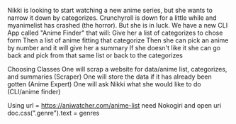 Nikki is looking to start watching a new anime series, but she wants to narrow it down by categorizes.
Crunchyroll is down for a little while and myanimelist has crashed (the horror). But she is in luck.
We have a new CLI App called "Anime Finder" that will:
  Give her a list of categorizes to chose form 
  Then a list of anime fitting that categorize 
  Then she can pick an anime by number and it will give her a summary
  If she doesn't like it she can go back and pick from that same list or back to the categorizes
  
Choosing Classes
  One will scrap a website for data/anime list, categorizes, and summaries (Scraper)
  One will store the data if it has already been gotten (Anime Expert)
  One will ask Nikki what she would like to do (CLI/anime finder)
  
Using url = https://aniwatcher.com/anime-list
  need Nokogiri and open uri 
doc.css(".genre").text = genres
